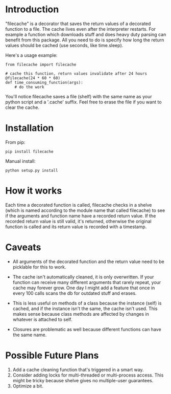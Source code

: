 Introduction
==============================================

"filecache" is a decorator that saves the return values of a decorated function to a file. The cache lives even after the interpreter restarts. For example a function which downloads stuff and does heavy duty parsing can benefit from this package. All you need to do is specify how long the return values should be cached (use seconds, like time.sleep).

Here's a usage example:

    from filecache import filecache

    # cache this function, return values invalidate after 24 hours
    @filecache(24 * 60 * 60)
    def time_consuming_function(args):
        # do the work

You'll notice filecache saves a file (shelf) with the same name as your python script and a '.cache' suffix. Feel free to erase the file if you want to clear the cache.

Installation
==============================================

From pip:

    pip install filecache

Manual install:

    python setup.py install


How it works
==============================================

Each time a decorated function is called, filecache checks in a shelve (which is named according to the module name that called filecache) to see if the arguments and function name have a recorded return value. If the recorded return value is still valid, it's returned, otherwise the original function is called and its return value is recorded with a timestamp.



Caveats
==============================================

 * All arguments of the decorated function and the return value need to be picklable for this to work.

 * The cache isn't automatically cleaned, it is only overwritten. If your function can receive many different arguments that rarely repeat, your cache may forever grow. One day I might add a feature that once in every 100 calls scans the db for outdated stuff and erases.

 * This is less useful on methods of a class because the instance (self) is cached, and if the instance isn't the same, the cache isn't used. This makes sense because class methods are affected by changes in whatever is attached to self.

 * Closures are problematic as well because different functions can have the same name.


Possible Future Plans
==============================================

 1. Add a cache cleaning function that's triggered in a smart way.
 2. Consider adding locks for multi-threaded or multi-process access. This might be tricky because shelve gives no multiple-user guarantees.
 3. Optimize a bit.
